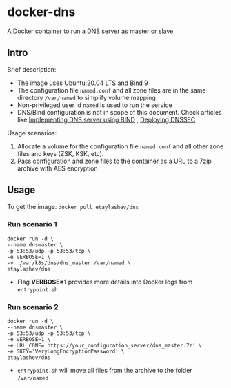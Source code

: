 # docker-dns
A Docker container to run a DNS server as master or slave

## Intro
Brief description:
- The image uses Ubuntu:20.04 LTS and Bind 9
- The configuration file `named.conf` and all zone files are in the same directory `/var/named` to simplify volume mapping
- Non-privileged user id `named` is used to run the service
- DNS/Bind configuration is not in scope of this document. Check articles like [Implementing DNS server using BIND](https://linuxtechlab.com/configuring-dns-server-using-bind/) , [Deploying DNSSEC](https://blog.apnic.net/2019/05/23/how-to-deploying-dnssec-with-bind-and-ubuntu-server/)

Usage scenarios:
1. Allocate a volume for the configuration file `named.conf` and all other zone files and keys (ZSK, KSK, etc).
2. Pass configuration and zone files to the container as a URL to a 7zip archive with AES encryption

## Usage
To get the image: `docker pull etaylashev/dns`

### Run scenario 1
```
docker run -d \
--name dnsmaster \
-p 53:53/udp -p 53:53/tcp \
-e VERBOSE=1 \
-v  /var/k8s/dns/dns_master:/var/named \
etaylashev/dns
```

- Flag **VERBOSE=1** provides more details into Docker logs from `entrypoint.sh`

### Run scenario 2
```
docker run -d \
--name dnsmaster \
-p 53:53/udp -p 53:53/tcp \
-e VERBOSE=1 \
-e URL_CONF='https://your_configuration_server/dns_master.7z' \
-e SKEY='VeryLongEncryptionPassword' \
etaylashev/dns
```

- `entrypoint.sh` will move all files from the archive to the folder `/var/named`
